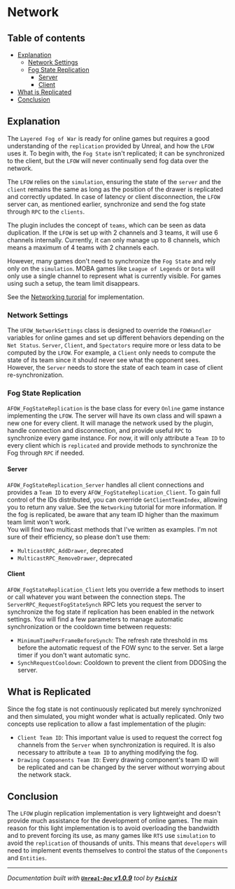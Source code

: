 # Network

## Table of contents

- [Explanation](#explanation)
	- [Network Settings](#network-settings)
	- [Fog State Replication](#fog-state-replication)
		- [Server](#server)
		- [Client](#client)
- [What is Replicated](#what-is-replicated)
- [Conclusion](#conclusion)

## Explanation

The `Layered Fog of War` is ready for online games but requires a good understanding of the `replication` provided by Unreal,
and how the `LFOW` uses it. To begin with, the `Fog State` isn't replicated; it can be synchronized to the client, but the
`LFOW` will never continually send fog data over the network.

The `LFOW` relies on the `simulation`, ensuring the state of the `server` and the `client` remains the same as long as the
position of the drawer is replicated and correctly updated. In case of latency or client disconnection, the `LFOW` server can,
as mentioned earlier, synchronize and send the fog state through `RPC` to the `clients`.

The plugin includes the concept of `teams`, which can be seen as data duplication. If the `LFOW` is set up with 2 channels and
3 teams, it will use 6 channels internally. Currently, it can only manage up to 8 channels, which means a maximum of 4 teams
with 2 channels each.

However, many games don't need to synchronize the `Fog State` and rely only on the `simulation`. MOBA games like `League of
Legends` or `Dota` will only use a single channel to represent what is currently visible. For games using such a setup, the
team limit disappears.<br />

See the [](/book/architecture/)[Networking turorial](../Tutorials/Networking.md) for implementation.

### Network Settings

The `UFOW_NetworkSettings` class is designed to override the `FOWHandler` variables for online games and set up different
behaviors depending on the `Net Status`. `Server`, `Client`, and `Spectators` require more or less data to be computed by the
`LFOW`. For example, a `Client` only needs to compute the state of its team since it should never see what the opponent sees.
However, the `Server` needs to store the state of each team in case of client re-synchronization.

### Fog State Replication

`AFOW_FogStateReplication` is the base class for every `Online` game instance implementing the `LFOW`. The server will have
its own class and will spawn a new one for every client. It will manage the network used by the plugin, handle connection and
disconnection, and provide useful `RPC` to synchronize every game instance. For now, it will only attribute a `Team ID` to
every client which is `replicated` and provide methods to synchronize the Fog through `RPC` if needed.

#### Server

`AFOW_FogStateReplication_Server` handles all client connections and provides a `Team ID` to every `AFOW_FogStateReplication_Client`.
To gain full control of the IDs distributed, you can override `GetClientTeamIndex`, allowing you to return any value. See the
`Networking` tutorial for more information. If the fog is replicated, be aware that any team ID higher than the maximum team limit won't work.<br />
You will find two multicast methods that I've written as examples. I'm not sure of their efficiency, so please don't use them:
- `MulticastRPC_AddDrawer`, deprecated
- `MulticastRPC_RemoveDrawer`, deprecated

#### Client

`AFOW_FogStateReplication_Client` lets you override a few methods to insert or call whatever you want between the connection steps.
The `ServerRPC_RequestFogStateSynch` RPC lets you request the server to synchronize the fog state if replication has been enabled
in the network settings. You will find a few parameters to manage automatic synchronization or the cooldown time between requests:
- `MinimumTimePerFrameBeforeSynch`: The refresh rate threshold in ms before the automatic request of the FOW sync to the server.
Set a large timer if you don't want automatic sync.
- `SynchRequestCooldown`: Cooldown to prevent the client from DDOSing the server.


## What is Replicated

Since the fog state is not continuously replicated but merely synchronized and then simulated, you might wonder what is actually
replicated. Only two concepts use replication to allow a fast implementation of the plugin:
- `Client Team ID`: This important value is used to request the correct fog channels from the `Server` when synchronization is required.
It is also necessary to attribute a `team ID` to anything modifying the fog.
- `Drawing Components Team ID`: Every drawing component's team ID will be replicated and can be changed by the server without worrying about the network stack.


## Conclusion

The `LFOW` plugin replication implementation is very lightweight and doesn't provide much assistance for the development of
online games. The main reason for this light implementation is to avoid overloading the bandwidth and to prevent forcing its
use, as many games like `RTS` use `simulation` to avoid the `replication` of thousands of units. This means that `developers` will
need to implement events themselves to control the status of the `Components` and `Entities`.

---
_Documentation built with [**`Unreal-Doc` v1.0.9**](https://github.com/PsichiX/unreal-doc) tool by [**`PsichiX`**](https://github.com/PsichiX)_